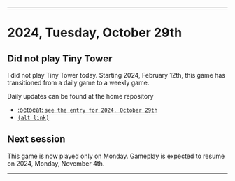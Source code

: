 
***

# 2024, Tuesday, October 29th

## Did not play Tiny Tower

<!-- TODO: For each weekly entry, make sure the date is correct. The day of the week should be modified in 4 places !-->

I did not play Tiny Tower today. Starting 2024, February 12th, this game has transitioned from a daily game to a weekly game.

Daily updates can be found at the home repository

- [:octocat: `see the entry for 2024, October 29th`](https://github.com/seanpm2001/SeansLifeArchive_Images_TinyTower/tree/master/tiny%20tower/2024/10_October/29/) 
- [`(alt link)`](/tiny%20tower/2024/10_October/29/)

## Next session

This game is now played only on Monday. Gameplay is expected to resume on 2024, Monday, November 4th.

***
